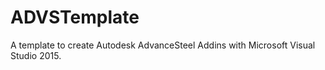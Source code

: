 # ADVSTemplate

A template to create Autodesk AdvanceSteel Addins with Microsoft Visual Studio 2015.